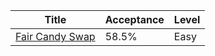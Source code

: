 | Title                                                            | Acceptance   | Level   |
|------------------------------------------------------------------|--------------|---------|
| [Fair Candy Swap](https://leetcode.com/problems/fair-candy-swap) | 58.5%        | Easy    |